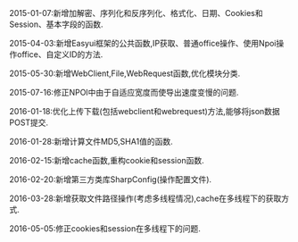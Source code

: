 ﻿2015-01-07:新增加解密、序列化和反序列化、格式化、日期、Cookies和Session、基本字段的函数.

2015-04-03:新增Easyui框架的公共函数,IP获取、普通office操作、使用Npoi操作office、自定义ID的方法.

2015-05-30:新增WebClient,File,WebRequest函数,优化模块分类.

2015-07-16:修正NPOI中由于自适应宽度而使导出速度变慢的问题.

2016-01-18:优化上传下载(包括webclient和webrequest)方法,能够将json数据POST提交.

2016-01-28:新增计算文件MD5,SHA1值的函数.

2016-02-15:新增cache函数,重构cookie和session函数.

2016-02-20:新增第三方类库SharpConfig(操作配置文件).

2016-03-28:新增获取文件路径操作(考虑多线程情况),cache在多线程下的获取方式.

2016-05-05:修正cookies和session在多线程下的问题.